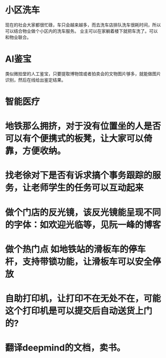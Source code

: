 # 小区洗车

  现在的社会大家都很忙碌，车只会越来越多，而去洗车店排队洗车很耗时间，所以可以结合物业做个小区内的洗车服务。
  业主可以在家躺着楼下就把车洗了。可以和物业联合。

# AI鉴宝

  类似微拍堂的人工鉴宝，只要提取博物馆或者拍卖会的文物图片够多，就能做图片识别，然后在线给出鉴定结果。

# 智能医疗

# 地铁那么拥挤，对于没有位置坐的人是否可以有个便携式的板凳，让大家可以倚靠，方便收纳。
# 找老徐对下是否有诉求搞个事务跟踪的服务，让老师学生的任务可以互动起来
# 做个门店的反光镜，该反光镜能呈现不同的字体：如欢迎光临等，见阮一峰的博客
# 做个热门点 如地铁站的滑板车的停车杆，支持带锁功能，让滑板车可以安全停放
# 自助打印机，让打印不在无处不在，可能这个打印机是可以提交后自动送货上门的?
# 翻译deepmind的文档，卖书。
